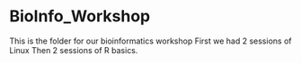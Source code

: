 # BioInfo_Workshop
This is the folder for our bioinformatics workshop
First we had 2 sessions of Linux
Then 2 sessions of R basics.
